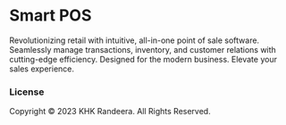 # Smart POS
Revolutionizing retail with intuitive, all-in-one point of sale software. Seamlessly manage transactions, inventory, and customer relations with cutting-edge efficiency. Designed for the modern business. Elevate your sales experience.

### License
Copyright &copy; 2023 KHK Randeera. All Rights Reserved.
